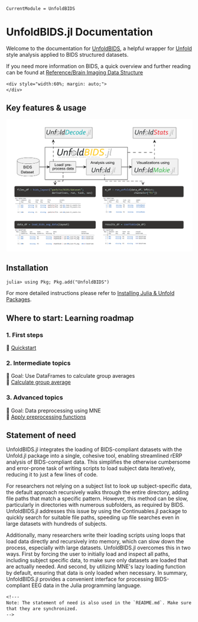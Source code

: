 ```@meta
CurrentModule = UnfoldBIDS
```

# UnfoldBIDS.jl Documentation 

Welcome to the documentation for [UnfoldBIDS](https://github.com/unfoldtoolbox/UnfoldBIDS.jl), a helpful wrapper for [Unfold](https://github.com/unfoldtoolbox/Unfold.jl) style analysis applied to BIDS structured datasets.

If you need more information on BIDS, a quick overview and further reading can be found at [Reference/Brain Imaging Data Structure](./generated/reference/BIDS.md)


```@raw html
<div style="width:60%; margin: auto;">
</div>
```

## Key features & usage
![Flowchart showing UnfoldBIDS' place in the Unfold environment](assets/2025UnfoldBIDSFlowChart.png)

## Installation
```julia-repl
julia> using Pkg; Pkg.add("UnfoldBIDS")
```
For more detailed instructions please refer to [Installing Julia & Unfold Packages](https://unfoldtoolbox.github.io/UnfoldDocs/main/installation/).


## Where to start: Learning roadmap
### 1. First steps
🔗 [Quickstart](@ref)

### 2. Intermediate topics
📌 Goal: Use DataFrames to calculate group averages \
🔗 [Calculate group average](@ref)

### 3. Advanced topics
📌 Goal: Data preprocessing using MNE \
🔗 [Apply preprocessing functions](@ref)


## Statement of need
UnfoldBIDS.jl integrates the loading of BIDS-compliant datasets with the Unfold.jl package into a single, cohesive tool, enabling streamlined rERP analysis of BIDS-compliant data. This simplifies the otherwise cumbersome and error-prone task of writing scripts to load subject data iteratively, reducing it to just a few lines of code.

For researchers not relying on a subject list to look up subject-specific data, the default approach recursively walks through the entire directory, adding file paths that match a specific pattern. However, this method can be slow, particularly in directories with numerous subfolders, as required by BIDS. UnfoldBIDS.jl addresses this issue by using the Continuables.jl package to quickly search for suitable file paths, speeding up file searches even in large datasets with hundreds of subjects.

Additionally, many researchers write their loading scripts using loops that load data directly and recursively into memory, which can slow down the process, especially with large datasets. UnfoldBIDS.jl overcomes this in two ways. First by forcing the user to initially load and inspect all paths, including subject specific data, to make sure only datasets are loaded that are actually needed. And second, by utilizing MNE's lazy loading function by default, ensuring that data is only loaded when necessary. In summary, UnfoldBIDS.jl provides a convenient interface for processing BIDS-compliant EEG data in the Julia programming language.


```@raw html
<!---
Note: The statement of need is also used in the `README.md`. Make sure that they are synchronized.
-->
```
